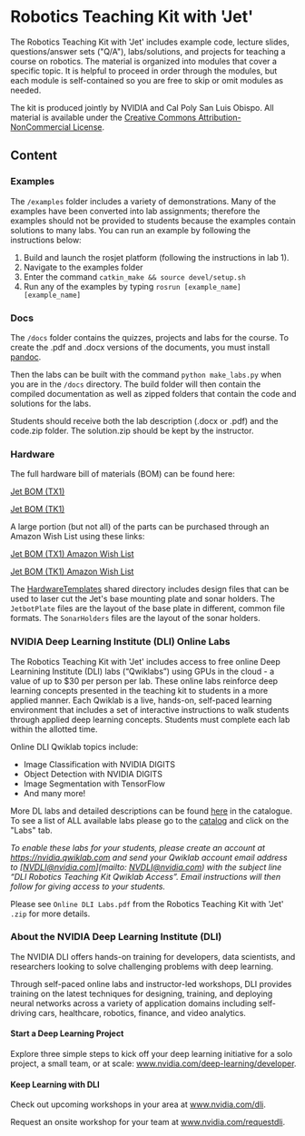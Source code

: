 # Robotics Teaching Kit with 'Jet'

The Robotics Teaching Kit with 'Jet' includes example code, lecture slides, questions/answer sets ("Q/A"), labs/solutions, and projects for teaching a course on robotics. The material is organized into modules that cover a specific topic.  It is helpful to proceed in order through the modules, but each module is self-contained so you are free to skip or omit modules as needed.

The kit is produced jointly by NVIDIA and Cal Poly San Luis Obispo.  All material is available under the [Creative Commons Attribution-NonCommercial License](http://creativecommons.org/licenses/by-nc/4.0/).

## Content

### Examples

The `/examples` folder includes a variety of demonstrations.  Many of the examples
have been converted into lab assignments; therefore the examples should not be provided
to students because the examples contain solutions to many labs.
You can run an example by following the instructions below:

1. Build and launch the rosjet platform (following the instructions in lab 1).
2. Navigate to the examples folder
3. Enter the command `catkin_make && source devel/setup.sh`
4. Run any of the examples by typing `rosrun [example_name] [example_name]`

### Docs

The `/docs` folder contains the quizzes, projects and labs for the course.  To create the .pdf and .docx versions
of the documents, you must install [pandoc](http://pandoc.org/installing.html).

Then the labs can be built with the command `python make_labs.py` when you are in the
`/docs` directory.  The build folder will then contain the compiled documentation as
well as zipped folders that contain the code and solutions for the labs.

Students should receive both the lab description (.docx or .pdf) and the code.zip folder.
The solution.zip should be kept by the instructor.

### Hardware

The full hardware bill of materials (BOM) can be found here:  

[Jet BOM (TX1)](https://docs.google.com/spreadsheets/d/1jGn7AG5NivTjxPEppJEdIUVxhm5nB17T3ZtRTCYyuQg/edit?usp=sharing)
 
[Jet BOM (TK1)](https://docs.google.com/spreadsheets/d/14N_tkfNsItY9CV0vUGHCPpcZ-mqgsZsC87CQEHBXMmY/edit?usp=sharing)
 
 

A large portion (but not all) of the parts can be purchased through an Amazon Wish List using these links:

[Jet BOM (TX1) Amazon Wish List](https://amzn.com/w/3L5TJL80OQO12)
 
[Jet BOM (TK1) Amazon Wish List](https://amzn.com/w/1T64PN8QVFRRI)
 
 

The [HardwareTemplates](https://drive.google.com/drive/folders/0B8F3iGtBky5JQUIzR1JTd0xWRzg?usp=sharing) shared directory includes design files that can be used to laser cut the Jet's base mounting plate and sonar holders.  The `JetbotPlate` files are the layout of the base plate in different, common file formats. The `SonarHolders` files are the layout of the sonar holders.

### NVIDIA Deep Learning Institute (DLI) Online Labs

The Robotics Teaching Kit with 'Jet' includes access to free online Deep Learnining Institute (DLI) labs (“Qwiklabs”) using GPUs in the cloud - a value of up to $30 per person per lab. These online labs reinforce deep learning concepts presented in the teaching kit to students in a more applied manner. Each Qwiklab is a live, hands-on, self-paced learning environment that includes a set of interactive instructions to walk students through applied deep learning concepts. Students must complete each lab within the allotted time.

Online DLI Qwiklab topics include:

* Image Classification with NVIDIA DIGITS
* Object Detection with NVIDIA DIGITS
* Image Segmentation with TensorFlow
* And many more!

More DL labs and detailed descriptions can be found [here](https://nvidia.qwiklab.com/tags/Deep%20Learning) in the catalogue. To see a list of ALL available labs please go to the [catalog](https://nvidia.qwiklab.com/catalog) and click on the "Labs" tab.

*To enable these labs for your students, please create an account at https://nvidia.qwiklab.com and send your Qwiklab account email address to [NVDLI@nvidia.com](mailto: NVDLI@nvidia.com) with the subject line “DLI Robotics Teaching Kit Qwiklab Access”. Email instructions will then follow for giving access to your students.*

Please see `Online DLI Labs.pdf` from the Robotics Teaching Kit with 'Jet' `.zip` for more details.

### About the NVIDIA Deep Learning Institute (DLI)
The NVIDIA DLI offers hands-on training for developers, data scientists, and researchers looking to solve challenging problems with deep learning.

Through self-paced online labs and instructor-led workshops, DLI provides training on the latest techniques for designing, training, and deploying neural networks across a variety of application domains including self-driving cars, healthcare, robotics, finance, and video analytics.

#### Start a Deep Learning Project
Explore three simple steps to kick off your deep learning initiative for a solo project, a small team, or at scale: www.nvidia.com/deep-learning/developer.

#### Keep Learning with DLI
Check out upcoming workshops in your area at www.nvidia.com/dli. 

Request an onsite workshop for your team at www.nvidia.com/requestdli.